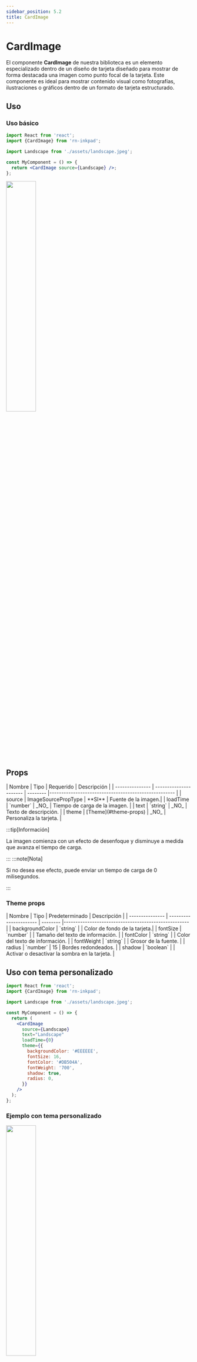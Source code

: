 ```yaml
---
sidebar_position: 5.2
title: CardImage
---
```


# CardImage

El componente **CardImage** de nuestra biblioteca es un elemento especializado dentro de un diseño de tarjeta diseñado para mostrar de forma destacada una imagen como punto focal de la tarjeta. Este componente es ideal para mostrar contenido visual como fotografías, ilustraciones o gráficos dentro de un formato de tarjeta estructurado.

## Uso

### Uso básico

```jsx
import React from 'react';
import {CardImage} from 'rn-inkpad';

import Landscape from './assets/landscape.jpeg';

const MyComponent = () => {
  return <CardImage source={Landscape} />;
};
```

<img width="40%"  src="https://res.cloudinary.com/fercloudinary/image/upload/v1716306866/packages/cards/cardimage-simple_spu1he.gif" />

## Props

<div class="table-responsive">
| Nombre | Tipo | Requerido | Descripción |
| --------------- | ---------------------- | -------- |----------------------------------------------------- |
| source | ImageSourcePropType | **SI** | Fuente de la imagen.|
| loadTime | `number` | _NO_ | Tiempo de carga de la imagen. |
| text | `string` | _NO_ | Texto de descripción. |
| theme | [Theme](#theme-props) | _NO_ | Personaliza la tarjeta. |
</div>

:::tip[Información]

La imagen comienza con un efecto de desenfoque y disminuye a medida que avanza el tiempo de carga.

:::
:::note[Nota]

Si no desea ese efecto, puede enviar un tiempo de carga de 0 milisegundos.

:::

### Theme props

<div class="table-responsive">
| Nombre | Tipo | Predeterminado | Descripción |
| --------------- | ---------------------- | -------- |----------------------------------------------------- |
| backgroundColor | `string` |  | Color de fondo de la tarjeta.|
| fontSize | `number` |  | Tamaño del texto de información. |
| fontColor | `string` |  | Color del texto de información. |
| fontWeight | `string` |  | Grosor de la fuente. |
| radius | `number` | 15 | Bordes redondeados. |
| shadow | `boolean` |  | Activar o desactivar la sombra en la tarjeta. |
</div>

## Uso con tema personalizado

```jsx
import React from 'react';
import {CardImage} from 'rn-inkpad';

import Landscape from './assets/landscape.jpeg';

const MyComponent = () => {
  return (
    <CardImage
      source={Landscape}
      text="Landscape"
      loadTime={0}
      theme={{
        backgroundColor: '#EEEEEE',
        fontSize: 16,
        fontColor: '#DB504A',
        fontWeight: '700',
        shadow: true,
        radius: 0,
      }}
    />
  );
};
```

### Ejemplo con tema personalizado

<img width="40%"  src="https://res.cloudinary.com/fercloudinary/image/upload/v1716306865/packages/cards/cardimage-themed_iy7ppc.png" />
